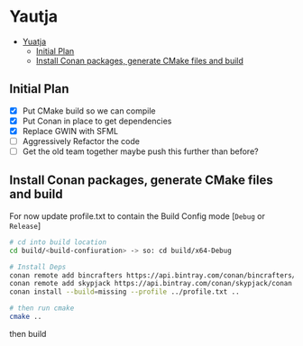 # Yautja

- [Yuatja](#yuatja)
  - [Initial Plan](#initial-plan)
  - [Install Conan packages, generate CMake files and build](#install-conan-packages-generate-cmake-files-and-build)

## Initial Plan

- [x] Put CMake build so we can compile
- [x] Put Conan in place to get dependencies
- [x] Replace GWIN with SFML
- [ ] Aggressively Refactor the code
- [ ] Get the old team together maybe push this further than before?

## Install Conan packages, generate CMake files and build

For now update profile.txt to contain the Build Config mode [`Debug` or `Release`]

```Bash
# cd into build location
cd build/<build-confiuration> -> so: cd build/x64-Debug

# Install Deps
conan remote add bincrafters https://api.bintray.com/conan/bincrafters/public-conan
conan remote add skypjack https://api.bintray.com/conan/skypjack/conan
conan install --build=missing --profile ../profile.txt ..     

# then run cmake
cmake ..
```

then build
